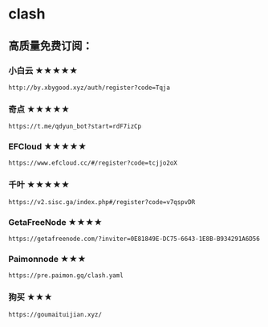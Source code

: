 # clash

## 高质量免费订阅：
### 小白云 ★★★★★
```
http://by.xbygood.xyz/auth/register?code=Tqja
```
### 奇点 ★★★★★
```
https://t.me/qdyun_bot?start=rdF7izCp
```
### EFCloud ★★★★★
```
https://www.efcloud.cc/#/register?code=tcjjo2oX
```
### 千叶 ★★★★★
```
https://v2.sisc.ga/index.php#/register?code=v7qspvDR
```
### GetaFreeNode ★★★★
```
https://getafreenode.com/?inviter=0E81849E-DC75-6643-1E8B-B934291A6D56
```
### Paimonnode ★★★
```
https://pre.paimon.gq/clash.yaml
```
### 狗买 ★★★
```
https://goumaituijian.xyz/
```
